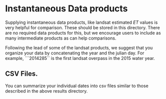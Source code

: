 # Instantaneous Data products

Supplying instantaneous data products, like landsat estimated _ET_ values is very helpful for comparison.  These should be stored in this directory. There are no required data products for this, but we encourage users to include as many intermediate products as can help comparisons.

Following the lead of some of the landsat products, we suggest that you organize your data by concatenating the year and the julian day.  For example, ```2014285`` is the first landsat overpass in the 2015 water year.

## CSV Files.

You can summarize your individual dates into csv files similar to those described in the above results directory.

